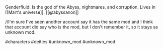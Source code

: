 Genderfluid. Is the god of the Abyss, nightmares, and corruption. Lives in [[Mart's universe]]. [[@abyssanon]]

//I'm sure I've seen another account say it has the same mod and I think that account did say who is the mod, but I don't remember it, so it stays as unknown mod.

#characters #deities #unknown_mod #unknown_mod 